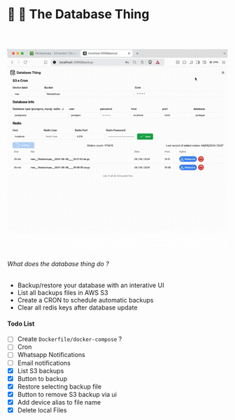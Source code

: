 # 🎲 👹 The Database Thing
<img src="public/gif.gif"/>


###### What does the database thing do ?
- Backup/restore your database with an interative UI
- List all backups files in AWS S3
- Create a CRON to schedule automatic backups 
- Clear all redis keys after database update

#### Todo List

- [ ] Create `Dockerfile/docker-compose` ?
- [ ] Cron
- [ ] Whatsapp Notifications
- [ ] Email notifications
- [x] List S3 backups
- [x] Button to backup
- [x] Restore selecting backup file
- [x] Button to remove S3 backup via ui
- [x] Add device alias to file name
- [x] Delete local Files